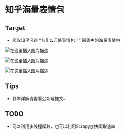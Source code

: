 ﻿# 知乎海量表情包

## Target 
* 爬取知乎问题 “有什么万能表情包？” 回答中的海量表情包


![在这里插入图片描述](https://github.com/librauee/Reptile/blob/master/BQB/303.jpg)

![在这里插入图片描述](https://github.com/librauee/Reptile/blob/master/BQB/291.jpg)

![在这里插入图片描述](https://github.com/librauee/Reptile/blob/master/BQB/290.jpg)

## Tips

* 具体详解请查看公众号推文~

## TODO

* 可以利用多线程爬取，也可以利用Scrapy加快爬取速率


